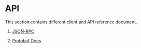 <!--
order: false
parent:
  order: 1
-->

# API

This section contains different client and API reference document.

1. [JSON-RPC](./json-rpc.md)
   
1. [Protobuf Docs](./proto-docs.md)
